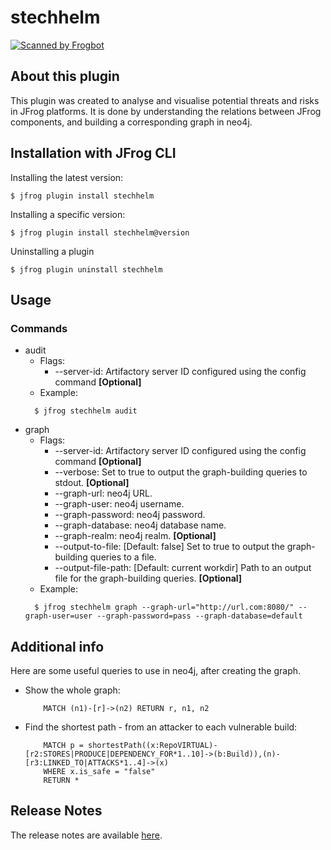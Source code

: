 # stechhelm

[![Scanned by Frogbot](https://raw.github.com/jfrog/frogbot/master/images/frogbot-badge.svg)](https://github.com/jfrog/frogbot#readme)

## About this plugin
This plugin was created to analyse and visualise potential threats and risks in JFrog platforms.
It is done by understanding the relations between JFrog components, and building a corresponding graph in neo4j.

## Installation with JFrog CLI
Installing the latest version:

`$ jfrog plugin install stechhelm`

Installing a specific version:

`$ jfrog plugin install stechhelm@version`

Uninstalling a plugin

`$ jfrog plugin uninstall stechhelm`

## Usage
### Commands
* audit
    - Flags:
        - --server-id: Artifactory server ID configured using the config command **[Optional]**
    - Example:
    ```
      $ jfrog stechhelm audit
    ```
* graph
    - Flags:
        - --server-id: Artifactory server ID configured using the config command **[Optional]**
        - --verbose: Set to true to output the graph-building queries to stdout. **[Optional]**
        - --graph-url: neo4j URL.
        - --graph-user: neo4j username.
        - --graph-password: neo4j password.
        - --graph-database: neo4j database name.
        - --graph-realm: neo4j realm. **[Optional]**
        - --output-to-file: [Default: false] Set to true to output the graph-building queries to a file.
        - --output-file-path: [Default: current workdir] Path to an output file for the graph-building queries. **[Optional]**
    - Example:
  ```
    $ jfrog stechhelm graph --graph-url="http://url.com:8080/" --graph-user=user --graph-password=pass --graph-database=default
  ```

## Additional info
Here are some useful queries to use in neo4j, after creating the graph.

* Show the whole graph:
    ```
        MATCH (n1)-[r]->(n2) RETURN r, n1, n2
    ```
    
* Find the shortest path - from an attacker to each vulnerable build:
    ```
        MATCH p = shortestPath((x:RepoVIRTUAL)-[r2:STORES|PRODUCE|DEPENDENCY_FOR*1..10]->(b:Build)),(n)-[r3:LINKED_TO|ATTACKS*1..4]->(x)
        WHERE x.is_safe = "false"
        RETURN *
    ```

## Release Notes
The release notes are available [here](RELEASE.md).
